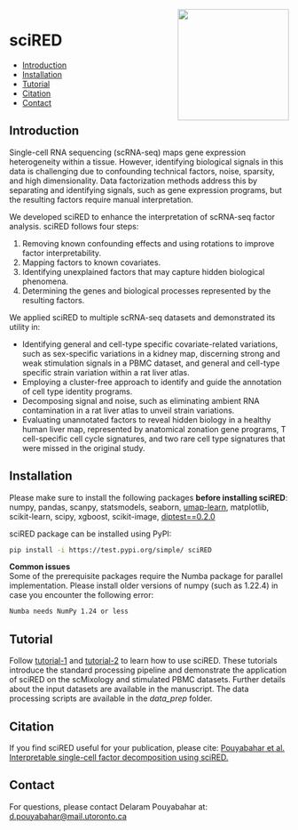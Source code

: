 
<img src="https://github.com/delipouya/sciRED/blob/main/inst/sciRED_logo_wave.png" align="right" height="200">

# sciRED

- [Introduction](#introduction)
- [Installation](#installation)
- [Tutorial](#tutorial)
- [Citation](#citation)
- [Contact](#contact)

## Introduction

Single-cell RNA sequencing (scRNA-seq) maps gene expression heterogeneity within a tissue. However, identifying biological signals in this data is challenging due to confounding technical factors, noise, sparsity, and high dimensionality. Data factorization methods address this by separating and identifying signals, such as gene expression programs, but the resulting factors require manual interpretation.

We developed sciRED to enhance the interpretation of scRNA-seq factor analysis. sciRED follows four steps:
1. Removing known confounding effects and using rotations to improve factor interpretability.
2. Mapping factors to known covariates.
3. Identifying unexplained factors that may capture hidden biological phenomena.
4. Determining the genes and biological processes represented by the resulting factors.

We applied sciRED to multiple scRNA-seq datasets and demonstrated its utility in:
- Identifying general and cell-type specific covariate-related variations, such as sex-specific variations in a kidney map, discerning strong and weak stimulation signals in a PBMC dataset, and general and cell-type specific strain variation within a rat liver atlas.
- Employing a cluster-free approach to identify and guide the annotation of cell type identity programs.
- Decomposing signal and noise, such as eliminating ambient RNA contamination in a rat liver atlas to unveil strain variations.
- Evaluating unannotated factors to reveal hidden biology in a healthy human liver map, represented by anatomical zonation gene programs, T cell-specific cell cycle signatures, and two rare cell type signatures that were missed in the original study.


## Installation
Please make sure to install the following packages **before installing sciRED**:
numpy, pandas, scanpy, statsmodels, seaborn, [umap-learn](https://pypi.org/project/umap-learn/), matplotlib, scikit-learn, scipy, xgboost, scikit-image, [diptest==0.2.0](https://pypi.org/project/diptest/0.2.0/)


sciRED package can be installed using PyPI:

```bash
pip install -i https://test.pypi.org/simple/ sciRED
```

**Common issues**\
Some of the prerequisite packages require the Numba package for parallel implementation. Please install older versions of numpy (such as 1.22.4) in case you encounter the following error:

```bash
Numba needs NumPy 1.24 or less
```

## Tutorial

Follow [tutorial-1](https://github.com/delipouya/sciRED/blob/main/tutorial1_scMixology.ipynb) and [tutorial-2](https://github.com/delipouya/sciRED/blob/main/tutorial2_stimulatedPBMC.ipynb) to learn how to use sciRED. These tutorials introduce the standard processing pipeline and demonstrate the application of sciRED on the scMixology and stimulated PBMC datasets. Further details about the input datasets are available in the manuscript. The data processing scripts are available in the _data_prep_ folder. 


## Citation

If you find sciRED useful for your publication, please cite:
[Pouyabahar et al. Interpretable single-cell factor decomposition using sciRED.](url)

## Contact
For questions, please contact Delaram Pouyabahar at: d.pouyabahar@mail.utoronto.ca
